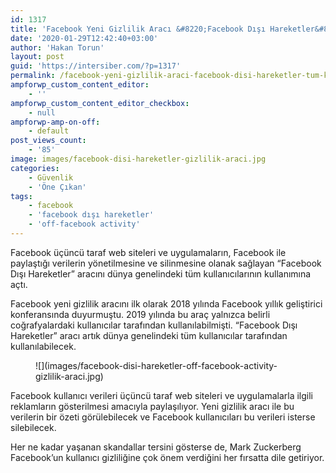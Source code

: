 ```yaml
---
id: 1317
title: 'Facebook Yeni Gizlilik Aracı &#8220;Facebook Dışı Hareketler&#8221; Tüm Kullanıcılara Sunuldu'
date: '2020-01-29T12:42:40+03:00'
author: 'Hakan Torun'
layout: post
guid: 'https://intersiber.com/?p=1317'
permalink: /facebook-yeni-gizlilik-araci-facebook-disi-hareketler-tum-kullanicilara-sunuldu/
ampforwp_custom_content_editor:
    - ''
ampforwp_custom_content_editor_checkbox:
    - null
ampforwp-amp-on-off:
    - default
post_views_count:
    - '85'
image: images/facebook-disi-hareketler-gizlilik-araci.jpg
categories:
    - Güvenlik
    - 'Öne Çıkan'
tags:
    - facebook
    - 'facebook dışı hareketler'
    - 'off-facebook activity'
---
```


Facebook üçüncü taraf web siteleri ve uygulamaların, Facebook ile paylaştığı verilerin yönetilmesine ve silinmesine olanak sağlayan “Facebook Dışı Hareketler” aracını dünya genelindeki tüm kullanıcılarının kullanımına açtı.

Facebook yeni gizlilik aracını ilk olarak 2018 yılında Facebook yıllık geliştirici konferansında duyurmuştu. 2019 yılında bu araç yalnızca belirli coğrafyalardaki kullanıcılar tarafından kullanılabilmişti. “Facebook Dışı Hareketler” aracı artık dünya genelindeki tüm kullanıcılar tarafından kullanılabilecek.

<figure class="wp-block-image size-large">![](images/facebook-disi-hareketler-off-facebook-activity-gizlilik-araci.jpg)</figure>Facebook kullanıcı verileri üçüncü taraf web siteleri ve uygulamalarla ilgili reklamların gösterilmesi amacıyla paylaşılıyor. Yeni gizlilik aracı ile bu verilerin bir özeti görülebilecek ve Facebook kullanıcıları bu verileri isterse silebilecek.

Her ne kadar yaşanan skandallar tersini gösterse de, Mark Zuckerberg Facebook’un kullanıcı gizliliğine çok önem verdiğini her fırsatta dile getiriyor.